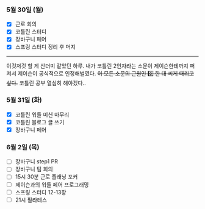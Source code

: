 ### 5월 30일 (월)
- [x] 근로 회의
- [x] 코틀린 스터디
- [x] 장바구니 페어
- [x] 스프링 스터디 정리 후 머지
---
이것저것 할 게 산더미 같았던 하루. 
내가 코틀린 2인자라는 소문이 제이슨한테까지 퍼져서 제이슨이 공식적으로 인정해벌였다. ~~이 모든 소문의 근원인 0️⃣ 한 대 씨게 때리고 싶다.~~
코틀린 공부 열심히 해야겠다..

### 5월 31일 (화)
- [x] 코틀린 워들 미션 마무리
- [x] 코틀린 블로그 글 쓰기
- [x] 장바구니 페어

### 6월 2일 (목)
- [ ] 장바구니 step1 PR
- [ ] 장바구니 팀 회의
- [ ] 15시 30분 근로 플래닝 포커
- [ ] 제이슨과의 워들 페어 프로그래밍
- [ ] 스프링 스터디 12-13장
- [ ] 21시 필라테스
